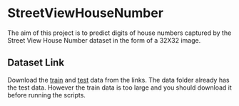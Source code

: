 # StreetViewHouseNumber
The aim of this project is to predict digits of house numbers captured by the Street View House Number dataset in the form of a 32X32 image.

## Dataset Link
Download the [train](http://ufldl.stanford.edu/housenumbers/train_32x32.mat) and [test](http://ufldl.stanford.edu/housenumbers/test_32x32.mat) data from the links. The data folder already has the test data. However the train data is too large and you should download it before running the scripts.  
